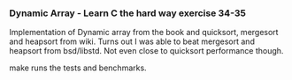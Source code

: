 ### Dynamic Array - Learn C the hard way exercise 34-35

Implementation of Dynamic array from the book and
quicksort, mergesort and heapsort from wiki. Turns
out I was able to beat mergesort and heapsort
from bsd/libstd. Not even close to quicksort performance
though.

make runs the tests and benchmarks.

